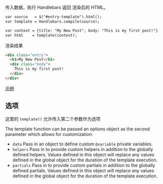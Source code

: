 <!--_PAGEDATA
{
    "title": "Handlebars 中文网：轻逻辑语义化的模板引擎",
    "github":"onface/handlebars-cn",
    "githubissuesid": 1,
    "createData": "2015-04-10",
    "keywords": "",
    "description": "轻逻辑语义化的模板引擎",
    "_template": "default"
}
_PAGEDATA-->

<!---<div id="intro">-->

传入数据，执行 Handlebars 返回 渲染后的 HTML。

```html
var source   = $("#entry-template").html();
var template = Handlebars.compile(source);

var context = {title: "My New Post", body: "This is my first post!"}
var html    = template(context);
```
渲染结果

```html
<div class="entry">
  <h1>My New Post</h1>
  <div class="body">
    This is my first post!
  </div>
</div>
```

[示例](demo/execution-1.html)

<!---</div>-->

选项
-------

这里的 `template()` 允许传入第二个参数作为选项 

The template function can be passed an options object as the second parameter which allows for customization:


- `data` Pass in an object to define custom `@variable` private variables.
- `helpers` Pass in to provide custom helpers in addition to the globally defined helpers. 
Values defined in this object will replace any values defined in the global object for the duration of the template execution.
- `partials` Pass in to provide custom partials in addition to the globally defined partials. 
Values defined in this object will replace any values defined in the global object for the duration of the template execution.


<!-- End .contents-->